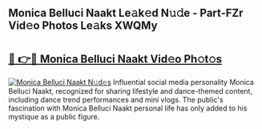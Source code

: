 ## Monica Belluci Naakt Le𝚊k𝚎d N𝚞𝚍e - Part-FZr Vid𝚎o Photos Le𝚊ks XWQMy

# <h2><a href="http://fbag1h.evod.top/?m=Monica+Belluci+Naakt">🔗 👉🔴 Monica Belluci Naakt Vid𝚎o Ph𝚘t𝚘s</a></h2>

[![Monica Belluci Naakt N𝚞d𝚎s](https://i.imgur.com/8V9OHl7.gif)](http://fbag1h.evod.top/?m=Monica+Belluci+Naakt)
Influential social media personality Monica Belluci Naakt, recognized for sharing lifestyle and dance-themed content, including dance trend performances and mini vlogs. The public's fascination with Monica Belluci Naakt personal life has only added to his mystique as a public figure. 
